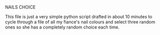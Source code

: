 NAILS CHOICE

This file is just a very simple python script drafted in about 10 minutes to cycle through a file of all my fiance's nail colours and select three random ones so she has a completely random choice each time.

